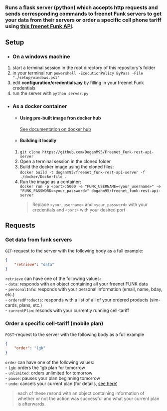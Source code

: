 ### Runs a flask server (python) which accepts http requests and sends corresponding commands to freenet Funk servers to get your data from their servers or order a specific cell phone tariff using [this freenet Funk API](https://github.com/lagmoellertim/freenet-funk-api).

## Setup

- ### On a windows machine

1. start a terminal session in the root directory of this repository's folder  
2. in your terminal run `powershell -ExecutionPolicy ByPass -File "./setup/windows.ps1"`  
3. edit **configuration/credentials.py** by filling in your freenet Funk credentials  
4. run the server with `python server.py`  

- ### As a docker container

    - #### Using pre-built image fron docker hub  

        [See documentation on docker hub](https://hub.docker.com/repository/docker/doganm95/freenet_funk-rest-api-server)

    - #### Building it locally

    1. `git clone https://github.com/DoganM95/Freenet_Funk-rest-api-server`  
    2. Open a terminal session in the cloned folder  
    3. Build the docker image using the cloned files:  
   `docker build -t doganm95/freenet_funk-rest-api-server -f ./docker/Dockerfile .`  
    1. Run the image as a container:  
   `docker run -p <port>:5000 -e "FUNK_USERNAME=<your_username>" -e "FUNK_PASSWORD=<your_password>" doganm95/freenet_funk-rest-api-server`  
       >Replace `<your_username>` and `<your_password>` with your credentials and `<port>` with your desired port

## Requests

### Get data from funk servers

`GET`-request to the server with the following body as a full example:

```json
{
    "retrieve": "data"
}
```

`retrieve` can have one of the following values:  
    - `data`: responds with an object containing all your freenet FUNK data  
    - `personalInfo`: responds with your personal information (email, name, bday, etc.)  
    - `orderedProducts`: responds with a list of all of your ordered products (sim-cards, plans, etc.)  
    - `currentPlan`: resonds with your currently running cell-tariff

### Order a specific cell-tariff (mobile plan)

`POST`-request to the server with the following body as a full example

```json
{  
    "order": "1gb"
}
```

`order` can have one of the following values:  
    - `1gb`: orders the 1gb plan for tomorrow  
    - `unlimited`: orders unlimited for tomorrow  
    - `pause`: pauses your plan beginning tomorrow  
    - `undo`: cancels your current plan (for details, [see here](https://github.com/lagmoellertim/freenet-funk-api))  

>each of these resond with an object containing information of whether or not the action was successful and what your current plan is afterwards.
